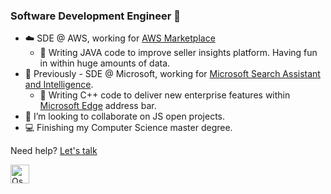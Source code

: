 ### Software Development Engineer 👋

- ☁️ SDE @ AWS, working for [AWS Marketplace](https://aws.amazon.com/marketplace) 
  * 📑 Writing JAVA code to improve seller insights platform. Having fun in within huge amounts of data. 
- 🔭 Previously - SDE @ Microsoft, working for [Microsoft Search Assistant and Intelligence](https://www.microsoft.com/en-us/research/group/msai/). 
  * 🌱 Writing C++ code to deliver new enterprise features within [Microsoft Edge](https://www.microsoft.com/es-es/edge/home?form=MA13FJ) address bar.
- 👯 I’m looking to collaborate on JS open projects.
- 💻 Finishing my Computer Science master degree. 

Need help? [Let's talk](https://superpeer.com/oscarrodar)

<a href="https://dev.to/oscarrodar">
  <img src="https://d2fltix0v2e0sb.cloudfront.net/dev-badge.svg" alt="Oscar Rodriguez Arroyo's DEV Community Profile" height="30" width="30">
</a>
